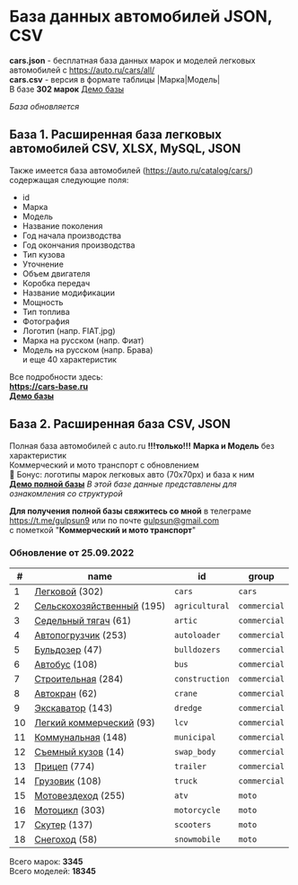 # База данных автомобилей JSON, CSV
**cars.json** - бесплатная база данных марок и моделей легковых автомобилей с https://auto.ru/cars/all/  
**cars.csv** - версия в формате таблицы |Марка|Модель|  
В базе **302 марок**
[Демо базы](https://blanzh.github.io/carsBase/)

_База обновляется_
## База 1. Расширенная база легковых автомобилей CSV, XLSX, MySQL, JSON
Также имеется база автомобилей (https://auto.ru/catalog/cars/) содержащая следующие поля:
- id
- Марка
- Модель
- Название поколения
- Год начала производства
- Год окончания производства
- Тип кузова
- Уточнение
- Объем двигателя
- Коробка передач
- Название модификации
- Мощность
- Тип топлива
- Фотография
- Логотип (напр. FIAT.jpg)
- Марка на русском (напр. Фиат)
- Модель на русском (напр. Брава)  
и еще 40 характеристик

Все подробности здесь:  
**https://cars-base.ru**  
**[Демо базы](https://cars-base.ru/example_base.zip)**


## База 2. Расширенная база CSV, JSON
Полная база автомобилей с auto.ru **!!!только!!!** **Марка и Модель** без характеристик  
Коммерческий и мото транспорт с обновлением   
🎁 Бонус: логотипы марок легковых авто (70x70px) и база к ним  
**[Демо полной базы](https://blanzh.github.io/carsBase/demo_private.zip)**
_В этой базе данные представлены для ознакомления со структурой_

**Для получения полной базы свяжитесь со мной** в телеграме https://t.me/gulpsun9 или по почте gulpsun@gmail.com  
с пометкой "**Коммерческий и мото транспорт**"

### Обновление от 25.09.2022
|#|name|id|group|
|---|---|---|---|
|1|[Легковой](https://auto.ru/cars/all/) (302)|`cars`|`cars`|
|2|[Сельскохозяйственный](https://auto.ru/agricultural/all/) (195)|`agricultural`|`commercial`|
|3|[Седельный тягач](https://auto.ru/artic/all/) (61)|`artic`|`commercial`|
|4|[Автопогрузчик](https://auto.ru/autoloader/all/) (253)|`autoloader`|`commercial`|
|5|[Бульдозер](https://auto.ru/bulldozers/all/) (47)|`bulldozers`|`commercial`|
|6|[Автобус](https://auto.ru/bus/all/) (108)|`bus`|`commercial`|
|7|[Строительная](https://auto.ru/construction/all/) (284)|`construction`|`commercial`|
|8|[Автокран](https://auto.ru/crane/all/) (62)|`crane`|`commercial`|
|9|[Экскаватор](https://auto.ru/dredge/all/) (143)|`dredge`|`commercial`|
|10|[Легкий коммерческий](https://auto.ru/lcv/all/) (93)|`lcv`|`commercial`|
|11|[Коммунальная](https://auto.ru/municipal/all/) (148)|`municipal`|`commercial`|
|12|[Съемный кузов](https://auto.ru/swap_body/all/) (14)|`swap_body`|`commercial`|
|13|[Прицеп](https://auto.ru/trailer/all/) (774)|`trailer`|`commercial`|
|14|[Грузовик](https://auto.ru/truck/all/) (108)|`truck`|`commercial`|
|15|[Мотовездеход](https://auto.ru/atv/all/) (255)|`atv`|`moto`|
|16|[Мотоцикл](https://auto.ru/motorcycle/all/) (303)|`motorcycle`|`moto`|
|17|[Скутер](https://auto.ru/scooters/all/) (137)|`scooters`|`moto`|
|18|[Снегоход](https://auto.ru/snowmobile/all/) (58)|`snowmobile`|`moto`|

Всего марок: **3345**  
Всего моделей: **18345**

